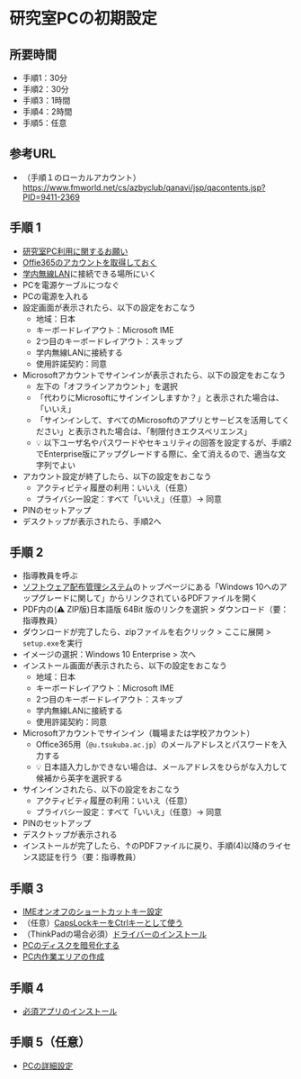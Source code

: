 # 研究室PCの初期設定

## 所要時間

* 手順1：30分
* 手順2：30分
* 手順3：1時間
* 手順4：2時間
* 手順5：任意

## 参考URL

* （手順１のローカルアカウント）https://www.fmworld.net/cs/azbyclub/qanavi/jsp/qacontents.jsp?PID=9411-2369

## 手順 1

* [研究室PC利用に関するお願い](how-to-use-lab-pc.md)
* [Offie365のアカウントを取得しておく](../onboarding/getting-started.md)
* [学内無線LAN](https://www.cc.tsukuba.ac.jp/wp/service/wireless/)に接続できる場所にいく
* PCを電源ケーブルにつなぐ
* PCの電源を入れる
* 設定画面が表示されたら、以下の設定をおこなう
  * 地域：日本
  * キーボードレイアウト：Microsoft IME
  * 2つ目のキーボードレイアウト：スキップ
  * 学内無線LANに接続する
  * 使用許諾契約：同意
* Microsoftアカウントでサインインが表示されたら、以下の設定をおこなう
  * 左下の「オフラインアカウント」を選択
  * 「代わりにMicrosoftにサインインしますか？」と表示された場合は、「いいえ」
  * 「サインインして、すべてのMicrosoftのアプリとサービスを活用してください」と表示された場合は、「制限付きエクスペリエンス」
  * :bulb: 以下ユーザ名やパスワードやセキュリティの回答を設定するが、手順2でEnterprise版にアップグレードする際に、全て消えるので、適当な文字列でよい
* アカウント設定が終了したら、以下の設定をおこなう
  * アクティビティ履歴の利用：いいえ（任意）
  * プライバシー設定：すべて「いいえ」（任意）→ 同意
* PINのセットアップ
* デスクトップが表示されたら、手順2へ


## 手順 2

* 指導教員を呼ぶ
* [ソフトウェア配布管理システム](https://ds.cc.tsukuba.ac.jp/download/)のトップページにある「Windows 10へのアップグレードに関して」からリンクされているPDFファイルを開く
* PDF内の(:warning: ZIP版)日本語版 64Bit 版のリンクを選択 > ダウンロード（要：指導教員）
* ダウンロードが完了したら、zipファイルを右クリック > ここに展開 > `setup.exe`を実行
* イメージの選択：Windows 10 Enterprise > 次へ
* インストール画面が表示されたら、以下の設定をおこなう
  * 地域：日本
  * キーボードレイアウト：Microsoft IME
  * 2つ目のキーボードレイアウト：スキップ
  * 学内無線LANに接続する
  * 使用許諾契約：同意
* Microsoftアカウントでサインイン（職場または学校アカウント）
  * Office365用（`@u.tsukuba.ac.jp`）のメールアドレスとパスワードを入力する
  * :bulb: 日本語入力しかできない場合は、メールアドレスをひらがな入力して候補から英字を選択する
* サインインされたら、以下の設定をおこなう
  * アクティビティ履歴の利用：いいえ（任意）
  * プライバシー設定：すべて「いいえ」（任意）→ 同意
* PINのセットアップ
* デスクトップが表示される
* インストールが完了したら、↑のPDFファイルに戻り、手順(4)以降のライセンス認証を行う（要：指導教員）


## 手順 3

* [IMEオンオフのショートカットキー設定](pc-ime-setting.md)
* （任意）[CapsLockキーをCtrlキーとして使う](pc-capslock.md)
* （ThinkPadの場合必須）[ドライバーのインストール](pc-drivers.md)
* [PCのディスクを暗号化する](pc-bitlocker.md)
* [PC内作業エリアの作成](pc-workspace.md)

## 手順 4

* [必須アプリのインストール](pc-essential-apps.md)

## 手順 5（任意）

* [PCの詳細設定](pc-advanced-settings.md)
